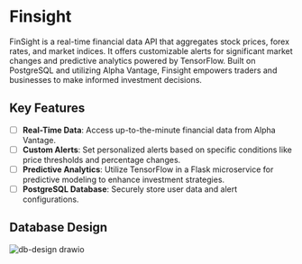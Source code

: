 # Finsight

FinSight is a real-time financial data API that aggregates stock prices, forex rates, and market indices. It offers customizable alerts for significant market changes and predictive analytics powered by TensorFlow. Built on PostgreSQL and utilizing Alpha Vantage, Finsight empowers traders and businesses to make informed investment decisions.

## Key Features

- [ ] **Real-Time Data**: Access up-to-the-minute financial data from Alpha Vantage.
- [ ] **Custom Alerts**: Set personalized alerts based on specific conditions like price thresholds and percentage changes.
- [ ] **Predictive Analytics**: Utilize TensorFlow in a Flask microservice for predictive modeling to enhance investment strategies.
- [ ] **PostgreSQL Database**: Securely store user data and alert configurations.

## Database Design

![db-design drawio](https://github.com/user-attachments/assets/797c0050-ca5a-4ec4-867c-60776d058bf8)
